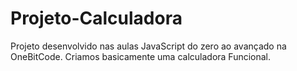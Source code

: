 # Projeto-Calculadora
  Projeto desenvolvido nas aulas JavaScript do zero ao avançado na OneBitCode. Criamos basicamente uma calculadora Funcional.
